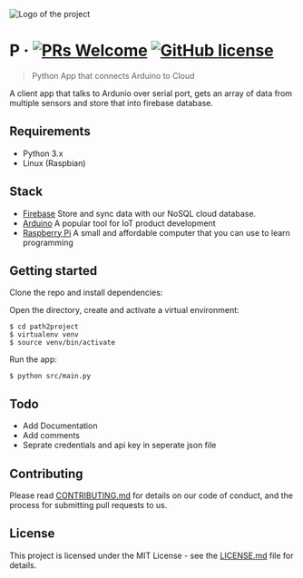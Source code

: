 ![Logo of the project](https://i.ytimg.com/vi/2G1d3q8MlsI/maxresdefault.jpg)

# P &middot;  [![PRs Welcome](https://img.shields.io/badge/PRs-welcome-brightgreen.svg?style=flat-square)](http://makeapullrequest.com) [![GitHub license](https://img.shields.io/badge/license-MIT-blue.svg?style=flat-square)](https://github.com/your/your-project/blob/master/LICENSE)
> Python App that connects Arduino to Cloud

A client app that talks to Ardunio over serial port, gets an array of data from multiple sensors and store that into firebase database.

## Requirements
- Python 3.x
- Linux (Raspbian)

## Stack
- [Firebase](https://firebase.google.com/) Store and sync data with our NoSQL cloud database. 
- [Arduino](https://www.arduino.cc/)  A popular tool for IoT product development 
- [Raspberry Pi](https://www.raspberrypi.org/) A small and affordable computer that you can use to learn programming


## Getting started

Clone the repo and install dependencies: 

Open the directory, create and activate a virtual environment:
```
$ cd path2project
$ virtualenv venv
$ source venv/bin/activate
```

Run the app:
```
$ python src/main.py
```

## Todo

- Add Documentation
- Add comments
- Seprate credentials and api key in seperate json file


## Contributing

Please read [CONTRIBUTING.md](CONTRIBUTING.md) for details on our code
of conduct, and the process for submitting pull requests to us.

## License

This project is licensed under the MIT License - see the [LICENSE.md](LICENSE.md) file for details.
